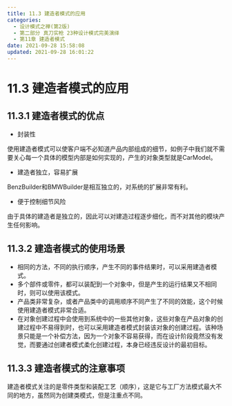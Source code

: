 ```yaml
---
title: 11.3 建造者模式的应用
categories: 
  - 设计模式之禅(第2版)
  - 第二部分 真刀实枪 23种设计模式完美演绎
  - 第11章 建造者模式
date: 2021-09-28 15:58:08
updated: 2021-09-28 16:01:22
---
```

# 11.3 建造者模式的应用
## 11.3.1 建造者模式的优点
- 封装性

使用建造者模式可以使客户端不必知道产品内部组成的细节，如例子中我们就不需要关心每一个具体的模型内部是如何实现的，产生的对象类型就是CarModel。

- 建造者独立，容易扩展

BenzBuilder和BMWBuilder是相互独立的，对系统的扩展非常有利。

- 便于控制细节风险

由于具体的建造者是独立的，因此可以对建造过程逐步细化，而不对其他的模块产生任何影响。

## 11.3.2 建造者模式的使用场景
- 相同的方法，不同的执行顺序，产生不同的事件结果时，可以采用建造者模式。
- 多个部件或零件，都可以装配到一个对象中，但是产生的运行结果又不相同时，则可以使用该模式。
- 产品类非常复杂，或者产品类中的调用顺序不同产生了不同的效能，这个时候使用建造者模式非常合适。
- 在对象创建过程中会使用到系统中的一些其他对象，这些对象在产品对象的创建过程中不易得到时，也可以采用建造者模式封装该对象的创建过程。该种场景只能是一个补偿方法，因为一个对象不容易获得，而在设计阶段竟然没有发觉，而要通过创建者模式柔化创建过程，本身已经违反设计的最初目标。

## 11.3.3 建造者模式的注意事项
建造者模式关注的是零件类型和装配工艺（顺序），这是它与工厂方法模式最大不同的地方，虽然同为创建类模式，但是注重点不同。


